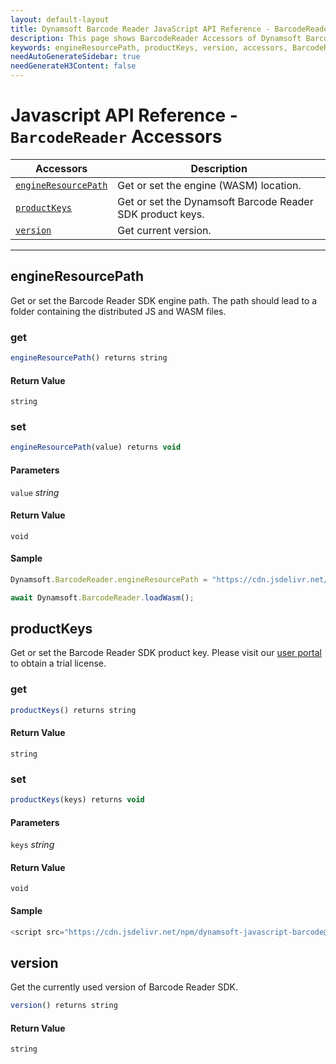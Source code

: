 ```yaml
---
layout: default-layout
title: Dynamsoft Barcode Reader JavaScript API Reference - BarcodeReader Accessors
description: This page shows BarcodeReader Accessors of Dynamsoft Barcode Reader JavaScript SDK.
keywords: engineResourcePath, productKeys, version, accessors, BarcodeReader, api reference, javascript, js
needAutoGenerateSidebar: true
needGenerateH3Content: false
---
```



# Javascript API Reference - `BarcodeReader` Accessors

| Accessors            | Description |
|----------------------|-------------|
| [`engineResourcePath`](#engineresourcepath) | Get or set the engine (WASM) location. | 
| [`productKeys`](#productkeys) | Get or set the Dynamsoft Barcode Reader SDK product keys. | 
| [`version`](#version) | Get current version. | 

---

## engineResourcePath

Get or set the Barcode Reader SDK engine path. The path should lead to a folder containing the distributed JS and WASM files.

### get

```javascript
engineResourcePath() returns string
```

#### Return Value

`string`

### set

```javascript
engineResourcePath(value) returns void
```

#### Parameters

`value` *string*  

#### Return Value

`void`

#### Sample

```javascript
Dynamsoft.BarcodeReader.engineResourcePath = "https://cdn.jsdelivr.net/npm/dynamsoft-javascript-barcode@7.4.0-v1/dist/";

await Dynamsoft.BarcodeReader.loadWasm();
```

## productKeys

Get or set the Barcode Reader SDK product key. Please visit our [user portal](https://www.dynamsoft.com/CustomerPortal/Portal/TrialLicense.aspx) to obtain a trial license.

### get

```javascript
productKeys() returns string
```

#### Return Value

`string`

### set

```javascript
productKeys(keys) returns void
```

#### Parameters

`keys` *string*  

#### Return Value

`void`

#### Sample

```javascript
<script src="https://cdn.jsdelivr.net/npm/dynamsoft-javascript-barcode@7.4.0-v1/dist/dbr.js" data-productKeys="PRODUCT-KEYS"></script>
```

## version

Get the currently used version of Barcode Reader SDK.

```javascript
version() returns string
```

#### Return Value

`string`
